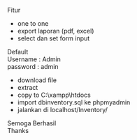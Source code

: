  Fitur
 - one to one
 - export laporan (pdf, excel)
 - select dan set form input

Default <br/>
Username : Admin <br/>
password : admin <br/>

- download file
- extract
- copy to C:\xampp\htdocs
- import dbinventory.sql ke phpmyadmin
- jalankan di localhost/Inventory/

Semoga Berhasil <br/>
Thanks
